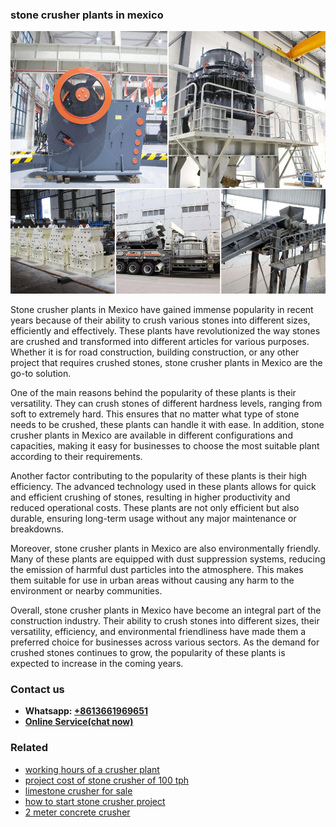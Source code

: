 <h3>stone crusher plants in mexico</h3><img src='1704857145.jpg' alt=''><p>Stone crusher plants in Mexico have gained immense popularity in recent years because of their ability to crush various stones into different sizes, efficiently and effectively. These plants have revolutionized the way stones are crushed and transformed into different articles for various purposes. Whether it is for road construction, building construction, or any other project that requires crushed stones, stone crusher plants in Mexico are the go-to solution.</p><p>One of the main reasons behind the popularity of these plants is their versatility. They can crush stones of different hardness levels, ranging from soft to extremely hard. This ensures that no matter what type of stone needs to be crushed, these plants can handle it with ease. In addition, stone crusher plants in Mexico are available in different configurations and capacities, making it easy for businesses to choose the most suitable plant according to their requirements.</p><p>Another factor contributing to the popularity of these plants is their high efficiency. The advanced technology used in these plants allows for quick and efficient crushing of stones, resulting in higher productivity and reduced operational costs. These plants are not only efficient but also durable, ensuring long-term usage without any major maintenance or breakdowns.</p><p>Moreover, stone crusher plants in Mexico are also environmentally friendly. Many of these plants are equipped with dust suppression systems, reducing the emission of harmful dust particles into the atmosphere. This makes them suitable for use in urban areas without causing any harm to the environment or nearby communities.</p><p>Overall, stone crusher plants in Mexico have become an integral part of the construction industry. Their ability to crush stones into different sizes, their versatility, efficiency, and environmental friendliness have made them a preferred choice for businesses across various sectors. As the demand for crushed stones continues to grow, the popularity of these plants is expected to increase in the coming years.</p><h3>Contact us</h3><ul><li><strong>Whatsapp:&nbsp;<a href="https://wa.me/8613661969651">+8613661969651</a></strong></li><li><a href="https://swt.shibang-china.com/?git&amp;zhl&amp;stone crusher plants in mexico"><strong>Online Service(chat now)</strong></a></li></ul><h3>Related</h3><ul><li><a href='working hours of a crusher plant.md'>working hours of a crusher plant</a></li><li><a href='project cost of stone crusher of 100 tph.md'>project cost of stone crusher of 100 tph</a></li><li><a href='limestone crusher for sale.md'>limestone crusher for sale</a></li><li><a href='how to start stone crusher project.md'>how to start stone crusher project</a></li><li><a href='2 meter concrete crusher.md'>2 meter concrete crusher</a></li></ul>